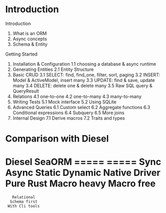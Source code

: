 # Introduction

Introduction
1. What is an ORM
2. Async concepts
3. Schema & Entity

Getting Started
1. Installation & Configuration
	1.1 choosing a database & async runtime
2. Generating Entities
	2.1 Entity Structure
3. Basic CRUD
	3.1 SELECT: find, find_one, filter, sort, paging
	3.2 INSERT: Model & ActiveModel, insert many
	3.3 UPDATE: find & save, update many
	3.4 DELETE: delete one & delete many
	3.5 Raw SQL query & QueryResult
4. Relations
	4.1 one-to-one
	4.2 one-to-many
	4.3 many-to-many
5. Writing Tests
	5.1 Mock interface
	5.2 Using SQLite
6. Advanced Queries
	6.1 Custom select
	6.2 Aggregate functions
	6.3 Conditional expressions
	6.4 Subquery
	6.5 More joins
7. Internal Design
	7.1 Derive macros
	7.2 Traits and types

# Comparison with Diesel

Diesel          SeaORM
=====           =====
Sync            Async
Static          Dynamic
Native Driver   Pure Rust
Macro heavy     Macro free
=====================
       Relational
      Schema first
     With Cli tools
